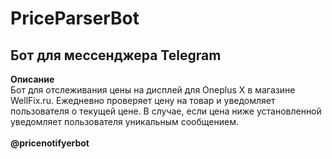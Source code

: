 # PriceParserBot
## Бот для мессенджера Telegram
**Описание**<br />
Бот для отслеживания цены на дисплей для Oneplus X в магазине WellFix.ru. Ежедневно проверяет цену на товар и уведомляет пользователя о текущей цене. В случае, если цена ниже установленной уведомляет пользователя уникальным сообщением.
</br>
</br>
**@pricenotifyerbot**

